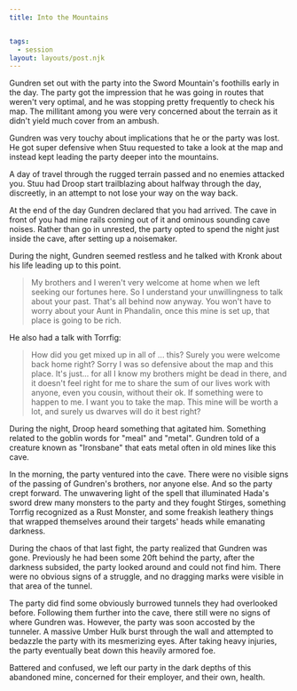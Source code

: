 ```yaml
---
title: Into the Mountains


tags:
  - session
layout: layouts/post.njk
---
```


Gundren set out with the party into the Sword Mountain's foothills early in the day. The party got the impression that he was going in routes that weren't very optimal, and he was stopping pretty frequently to check his map. The millitant among you were very concerned about the terrain as it didn't yield much cover from an ambush.

Gundren was very touchy about implications that he or the party was lost. He got super defensive when Stuu requested to take a look at the map and instead kept leading the party deeper into the mountains.

A day of travel through the rugged terrain passed and no enemies attacked you. Stuu had Droop start trailblazing about halfway through the day, discreetly, in an attempt to not lose your way on the way back.

At the end of the day Gundren declared that you had arrived. The cave in front of you had mine rails coming out of it and ominous sounding cave noises. Rather than go in unrested, the party opted to spend the night just inside the cave, after setting up a noisemaker. 

During the night, Gundren seemed restless and he talked with Kronk about his life leading up to this point. 
> My brothers and I weren't very welcome at home when we left seeking our fortunes here. So I understand your unwillingness to talk about your past. That's all behind now anyway. You won't have to worry about your Aunt in Phandalin, once this mine is set up, that place is going to be rich.

He also had a talk with Torrfig:
> How did you get mixed up in all of ... this? Surely you were welcome back home right?
> Sorry I was so defensive about the map and this place. It's just... for all I know my brothers might be dead in there, and it doesn't feel right for me to share the sum of our lives work with anyone, even you cousin, without their ok.
> If something were to happen to me. I want you to take the map. This mine will be worth a lot, and surely us dwarves will do it best right?

During the night, Droop heard something that agitated him. Something related to the goblin words for "meal" and "metal". Gundren told of a creature known as "Ironsbane" that eats metal often in old mines like this cave.

In the morning, the party ventured into the cave. There were no visible signs of the passing of Gundren's brothers, nor anyone else. And so the party crept forward. The unwavering light of the spell that illuminated Hada's sword drew many monsters to the party and they fought Stirges, something Torrfig recognized as a Rust Monster, and some freakish leathery things that wrapped themselves around their targets' heads while emanating darkness.

During the chaos of that last fight, the party realized that Gundren was gone. Previously he had been some 20ft behind the party, after the darkness subsided, the party looked around and could not find him. There were no obvious signs of a struggle, and no dragging marks were visible in that area of the tunnel.

The party did find some obviously burrowed tunnels they had overlooked before. Following them further into the cave, there still were no signs of where Gundren was. However, the party was soon accosted by the tunneler. A massive Umber Hulk burst through the wall and attempted to bedazzle the party with its mesmerizing eyes. After taking heavy injuries, the party eventually beat down this heavily armored foe.

Battered and confused, we left our party in the dark depths of this abandoned mine, concerned for their employer, and their own, health.
